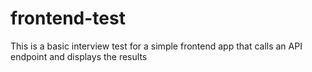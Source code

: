# frontend-test
This is a basic interview test for a simple frontend app that calls an API endpoint and displays the results
